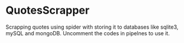 # QuotesScrapper
Scrapping quotes using spider with storing it to databases like sqlite3, mySQL and mongoDB. Uncomment the codes in pipelnes to use it.
